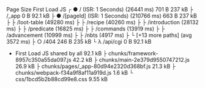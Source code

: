 Page                                        Size     First Load JS
┌ ● / (ISR: 1 Seconds) (26441 ms)           701 B           237 kB
├   /_app                                   0 B            92.1 kB
├ ● /[pageId] (ISR: 1 Seconds) (210766 ms)  663 B           237 kB
├   ├ /loot-table (49280 ms)
├   ├ /recipe (40260 ms)
├   ├ /introduction (28132 ms)
├   ├ /predicate (16825 ms)
├   ├ /commands (13919 ms)
├   ├ /advancement (10999 ms)
├   ├ /nbts (4917 ms)
├   └ [+13 more paths] (avg 3572 ms)
├ ○ /404                                    246 B           235 kB
└ λ /api/cgi                                0 B            92.1 kB
+ First Load JS shared by all               92.1 kB
  ├ chunks/framework-8957c350a55da097.js    42.2 kB
  ├ chunks/main-2e379d9550747212.js         26.9 kB
  ├ chunks/pages/_app-80d94e2320d368bf.js   21.3 kB
  ├ chunks/webpack-f34a9f8af11a919d.js      1.6 kB
  └ css/1bcd5b2b88cd99e8.css                9.55 kB